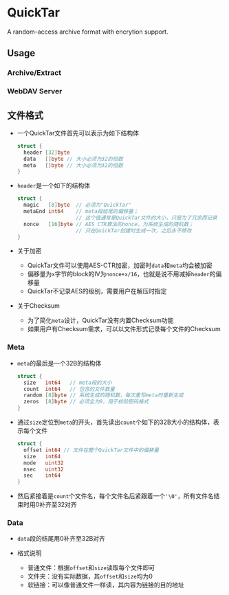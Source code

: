 # QuickTar
A random-access archive format with encrytion support.

## Usage

### Archive/Extract

### WebDAV Server

## 文件格式
* 一个QuickTar文件首先可以表示为如下结构体
  ```go
  struct {
    header [32]byte
    data   []byte // 大小必须为32的倍数
    meta   []byte // 大小必须为32的倍数
  }
  ```

* `header`是一个如下的结构体
  ```go
  struct {
    magic   [8]byte  // 必须为"QuickTar"
    metaEnd int64    // meta段结尾的偏移量；
                     // 这个值通常是QuickTar文件的大小，只是为了冗余而记录
    nonce   [16]byte // AES CTR算法的nonce，为系统生成的随机数；
                     // 只在QuickTar创建时生成一次，之后永不修改
  }
  ```

* 关于加密
  * QuickTar文件可以使用AES-CTR加密，加密时`data`和`meta`均会被加密
  * 偏移量为`x`字节的block的IV为`nonce+x/16`，也就是说不用减掉`header`的偏移量
  * QuickTar不记录AES的级别，需要用户在解压时指定

* 关于Checksum
  * 为了简化`meta`设计，QuickTar没有内置Checksum功能
  * 如果用户有Checksum需求，可以以文件形式记录每个文件的Checksum

### Meta
* `meta`的最后是一个32B的结构体
  ```go
  struct {
    size   int64   // meta段的大小
    count  int64   // 包含的文件数量
    random [8]byte // 系统生成的随机数，每次重写meta时重新生成
    zeros  [8]byte // 必须全为0，用于校验密码格式
  }
  ```

* 通过`size`定位到`meta`的开头，首先读出`count`个如下的32B大小的结构体，表示每个文件
  ```go
  struct {
    offset int64 // 文件在整个QuickTar文件中的偏移量
    size   int64
    mode   uint32
    nsec   uint32
    sec    int64
  }
  ```

* 然后紧接着是`count`个文件名，每个文件名后紧跟着一个`'\0'`，所有文件名结束时用0补齐至32对齐

### Data
* `data`段的结尾用0补齐至32B对齐

* 格式说明
  * 普通文件：根据`offset`和`size`读取每个文件即可
  * 文件夹：没有实际数据，其`offset`和`size`均为0
  * 软链接：可以像普通文件一样读，其内容为链接的目的地址
